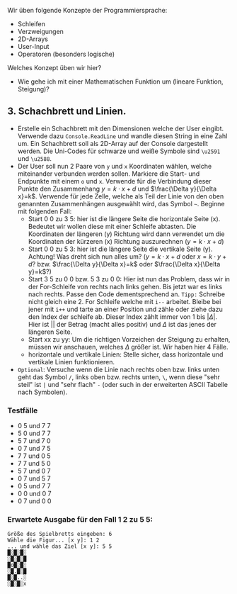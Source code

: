 Wir üben folgende Konzepte der Programmiersprache:
* Schleifen
* Verzweigungen
* 2D-Arrays
* User-Input
* Operatoren (besonders logische)

Welches Konzept üben wir hier?
* Wie gehe ich mit einer Mathematischen Funktion um (lineare Funktion, Steigung)?

## 3. Schachbrett und Linien.
* Erstelle ein Schachbrett mit den Dimensionen welche der User eingibt. Verwende dazu `Console.ReadLine` und wandle diesen String in eine Zahl um.
Ein Schachbrett soll als 2D-Array auf der Console dargestellt werden. Die Uni-Codes für schwarze und weiße Symbole sind `\u2591` und `\u2588`.
* Der User soll nun 2 Paare von `y` und `x` Koordinaten wählen, welche miteinander verbunden werden sollen. Markiere die Start- und Endpunkte mit einem `o` und `x`. Verwende für die Verbindung dieser Punkte den Zusammenhang $y=k\cdot x+d$ und $\frac{\Delta y}{\Delta x}=k$. Verwende für jede Zelle, welche als Teil der Linie von den oben genannten Zusammenhängen ausgewählt wird, das Symbol `~`.
Beginne mit folgenden Fall:
    * Start 0 0 zu 3 5: hier ist die längere Seite die horizontale Seite (x). Bedeutet wir wollen diese mit einer Schleife abtasten. Die Koordinaten der längeren (y) Richtung wird dann verwendet um die Koordinaten der kürzeren (x) Richtung auszurechnen ($y=k\cdot x+d$)
    * Start 0 0 zu 5 3: hier ist die längere Seite die vertikale Seite (y). Achtung! Was dreht sich nun alles um? ($y=k\cdot x+d$ oder $x=k\cdot y+d$? bzw. $\frac{\Delta y}{\Delta x}=k$ oder $\frac{\Delta x}{\Delta y}=k$?)
    * Start 3 5 zu 0 0 bzw. 5 3 zu 0 0: Hier ist nun das Problem, dass wir in der For-Schleife von rechts nach links gehen. Bis jetzt war es links nach rechts. Passe den Code dementsprechend an. `Tipp:` Schreibe nicht gleich eine 2. For Schleife welche mit `i--` arbeitet. Bleibe bei jener mit `i++` und tarte an einer Position und zähle oder ziehe dazu den Index der schleife ab. Dieser Index zählt immer von $1$ bis $|\Delta|$. Hier ist $||$ der Betrag (macht alles positiv) und $\Delta$ ist das jenes der längeren Seite.
    * Start xx zu yy: Um die richtigen Vorzeichen der Steigung zu erhalten, müssen wir anschauen, welches $\Delta$ größer ist. Wir haben hier 4 Fälle.  
    * horizontale und vertikale Linien: Stelle sicher, dass horizontale und vertikale Linien funktionieren.
* ``Optional``: Versuche wenn die Linie nach rechts oben bzw. links unten geht das Symbol `/`, links oben bzw. rechts unten, `\`, wenn diese "sehr steil" ist `|` und "sehr flach" `-` (oder such in der erweiterten ASCII Tabelle nach Symbolen). 

### Testfälle
- 0 5 und 7 7
- 5 0 und 7 7
- 5 7 und 7 0
- 0 7 und 7 5
- 7 7 und 0 5
- 7 7 und 5 0
- 5 7 und 0 7
- 0 7 und 5 7
- 0 5 und 7 7
- 0 0 und 0 7
- 0 7 und 0 0

### Erwartete Ausgabe für den Fall 1 2 zu 5 5:
```Größe des Spielbretts eingeben: 6
Größe des Spielbretts eingeben: 6
Wähle die Figur... [x y]: 1 2
... und wähle das Ziel [x y]: 5 5
█░█░█░
░█░█░█
█o█░█░
░█.█░█
█░█..░
░█░█░x
```